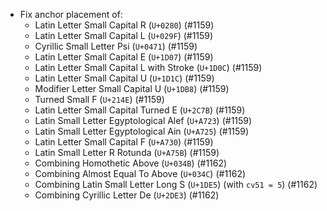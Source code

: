  * Fix anchor placement of:
   - Latin Letter Small Capital R (`U+0280`) (#1159)
   - Latin Letter Small Capital L (`U+029F`) (#1159)
   - Cyrillic Small Letter Psi (`U+0471`) (#1159)
   - Latin Letter Small Capital E (`U+1D07`) (#1159)
   - Latin Letter Small Capital L with Stroke (`U+1D0C`) (#1159)
   - Latin Letter Small Capital U (`U+1D1C`) (#1159)
   - Modifier Letter Small Capital U (`U+1DB8`) (#1159)
   - Turned Small F (`U+214E`) (#1159)
   - Latin Letter Small Capital Turned E (`U+2C7B`) (#1159)
   - Latin Small Letter Egyptological Alef (`U+A723`) (#1159)
   - Latin Small Letter Egyptological Ain (`U+A725`) (#1159)
   - Latin Letter Small Capital F (`U+A730`) (#1159)
   - Latin Small Letter R Rotunda (`U+A75B`) (#1159)
   - Combining Homothetic Above (`U+034B`) (#1162)
   - Combining Almost Equal To Above (`U+034C`) (#1162)
   - Combining Latin Small Letter Long S (`U+1DE5`) (with `cv51 = 5`) (#1162)
   - Combining Cyrillic Letter De (`U+2DE3`) (#1162)